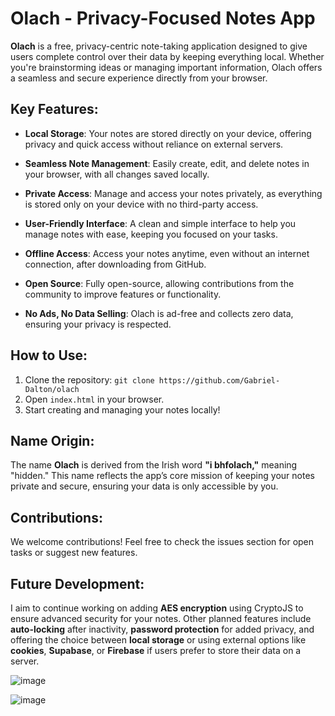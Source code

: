 # Olach - Privacy-Focused Notes App

**Olach** is a free, privacy-centric note-taking application designed to give users complete control over their data by keeping everything local. Whether you're brainstorming ideas or managing important information, Olach offers a seamless and secure experience directly from your browser.

## Key Features:
- **Local Storage**: Your notes are stored directly on your device, offering privacy and quick access without reliance on external servers.
  
- **Seamless Note Management**: Easily create, edit, and delete notes in your browser, with all changes saved locally.

- **Private Access**: Manage and access your notes privately, as everything is stored only on your device with no third-party access.

- **User-Friendly Interface**: A clean and simple interface to help you manage notes with ease, keeping you focused on your tasks.

- **Offline Access**: Access your notes anytime, even without an internet connection, after downloading from GitHub.

- **Open Source**: Fully open-source, allowing contributions from the community to improve features or functionality.

- **No Ads, No Data Selling**: Olach is ad-free and collects zero data, ensuring your privacy is respected.

## How to Use:
1. Clone the repository: `git clone https://github.com/Gabriel-Dalton/olach`
2. Open `index.html` in your browser.
3. Start creating and managing your notes locally!

## Name Origin:
The name **Olach** is derived from the Irish word **"i bhfolach,"** meaning "hidden." This name reflects the app’s core mission of keeping your notes private and secure, ensuring your data is only accessible by you.

## Contributions:
We welcome contributions! Feel free to check the issues section for open tasks or suggest new features.

## Future Development:
I aim to continue working on adding **AES encryption** using CryptoJS to ensure advanced security for your notes. Other planned features include **auto-locking** after inactivity, **password protection** for added privacy, and offering the choice between **local storage** or using external options like **cookies**, **Supabase**, or **Firebase** if users prefer to store their data on a server.


![image](https://github.com/user-attachments/assets/5b72fa0a-371a-4e81-9d34-27c57fa5b237)

![image](https://github.com/user-attachments/assets/aab0ed5a-0588-405d-8f09-d1dbd79b8ab3)

